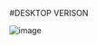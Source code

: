 #DESKTOP VERISON

![image](https://github.com/Bequitebtw/flutter-phones-grid/assets/124624394/33ab6a55-dd50-40ad-8518-fb74da4142ca)


